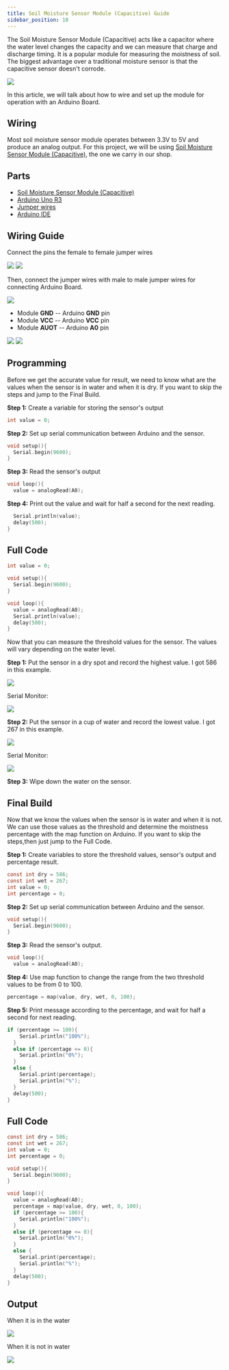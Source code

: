 ```yaml
---
title: Soil Moisture Sensor Module (Capacitive) Guide
sidebar_position: 10
---
```


The Soil Moisture Sensor Module (Capacitive) acts like a capacitor where the water level changes the capacity and we can measure that charge and discharge timing. It is a popular module for measuring the moistness of soil. The biggest advantage over a traditional moisture sensor is that the capacitive sensor doesn't corrode.

![](/img/docs/product_guide/2639_01.png)

In this article, we will talk about how to wire and set up the module for operation with an Arduino Board. 

## Wiring 
Most soil moisture sensor module operates between 3.3V to 5V and produce an analog output. For this project, we will be using [Soil Moisture Sensor Module (Capacitive)](https://www.canadarobotix.com/products/2639), the one we carry in our shop. 

## Parts
* [Soil Moisture Sensor Module (Capacitive)](https://www.canadarobotix.com/products/2639)
* [Arduino Uno R3](https://www.canadarobotix.com/products/60)
* [Jumper wires](https://www.canadarobotix.com/products/922)
* [Arduino IDE](https://www.arduino.cc/en/software)

## Wiring Guide
Connect the pins the female to female jumper wires

![](/img/docs/product_guide/2639_01.gif)
![](/img/docs/product_guide/2639_02.png)

Then, connect the jumper wires with male to male jumper wires for connecting Arduino Board. 

![](/img/docs/product_guide/2639_03.png)

* Module **GND** -- Arduino **GND** pin 
* Module **VCC** -- Arduino **VCC** pin 
* Module **AUOT** -- Arduino **A0** pin 
 
![](/img/docs/product_guide/2639_04.png)
![](/img/docs/product_guide/2639_05.png)

## Programming 
Before we get the accurate value for result, we need to know what are the values when the sensor is in water and when it is dry. If you want to skip the steps and jump to the Final Build. 

**Step 1:** Create a variable for storing the sensor's output 

```c
int value = 0;
```

**Step 2:** Set up serial communication between Arduino and the sensor. 

```c
void setup(){
  Serial.begin(9600);
}
```

**Step 3:** Read the sensor's output 

```c
void loop(){
  value = analogRead(A0);
```

**Step 4:** Print out the value and wait for half a second for the next reading.

```c
  Serial.println(value);
  delay(500);
}
```

## Full Code

```c
int value = 0;

void setup(){
  Serial.begin(9600);
}

void loop(){
  value = analogRead(A0);
  Serial.println(value);
  delay(500);
}
```

Now that you can measure the threshold values for the sensor. The values will vary depending on the water level. 

**Step 1:** Put the sensor in a dry spot and record the highest value. I got 586 in this example.

![](/img/docs/product_guide/2639_06.png)

Serial Monitor:

![](/img/docs/product_guide/2639_07.png)

**Step 2:** Put the sensor in a cup of water and record the lowest value. I got 267 in this example. 

![](/img/docs/product_guide/2639_08.png)

Serial Monitor:

![](/img/docs/product_guide/2639_09.png)

**Step 3:** Wipe down the water on the sensor.  

## Final Build
Now that we know the values when the sensor is in water and when it is not. We can use those values as the threshold and determine the moistness percentage with the map function on Arduino. If you want to skip the steps,then just jump to the Full Code. 

**Step 1:** Create variables to store the threshold values, sensor's output and percentage result. 

```c
const int dry = 586;
const int wet = 267;
int value = 0;
int percentage = 0;
```

**Step 2:** Set up serial communication between Arduino and the sensor. 

```c
void setup(){
  Serial.begin(9600);
}
```

**Step 3:** Read the sensor's output.

```c
void loop(){
  value = analogRead(A0);
```

**Step 4:** Use map function to change the range from the two threshold values to be from 0 to 100. 

```c
percentage = map(value, dry, wet, 0, 100);
```

**Step 5:** Print message according to the percentage, and wait for half a second for next reading. 

```c
if (percentage >= 100){
    Serial.println("100%");
  }
  else if (percentage <= 0){
    Serial.println("0%");
  }
  else {
    Serial.print(percentage);
    Serial.println("%");
  }
  delay(500);
}
```

## Full Code

```c
const int dry = 586;
const int wet = 267;
int value = 0;
int percentage = 0;

void setup(){
  Serial.begin(9600);
}

void loop(){
  value = analogRead(A0);
  percentage = map(value, dry, wet, 0, 100);
  if (percentage >= 100){
    Serial.println("100%");
  }
  else if (percentage <= 0){
    Serial.println("0%");
  }
  else {
    Serial.print(percentage);
    Serial.println("%");
  }
  delay(500);
}
```

## Output
When it is in the water

![](/img/docs/product_guide/2639_10.png)

When it is not in water 

![](/img/docs/product_guide/2639_11.png)